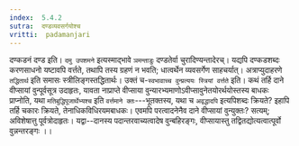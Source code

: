 ```yaml
---
index:  5.4.2
sutra:  दण्डव्यवसर्गयोश्च
vritti:  padamanjari
---
```


दण्कडनं दण्ड इति। `दमु उपशमने` इत्यस्माद्भावे `ञमन्ताडुः` दण्डतेर्वा चुरादिण्यन्तादेरच्। यद्यपि दण्कडशब्दः करणसाधनो यष्टावपि वर्त्तते, तथापि तस्य ग्रहणं न भवति; धात्वर्थेन व्यवसर्गेण साहचर्यात्। अत्राप्युदाहरणे `तद्धितार्थ` इति समासः स्त्रीलिङ्गस्तद्धितार्थः। उक्तं च-`स्वभावाच्च वुन्प्रत्ययः स्त्रियां वर्त्तते` इति। कथं तर्हि दाने वीप्सायां वुन्पूर्वसूत्र उदाहृतः, यावता नाप्राप्ते वीप्साया वुन्यारभ्यमाणोऽवीप्सावुनेतयोरर्थयोस्तस्य बाधकः प्राप्नोति, यथा `मतिबुद्धिपूजार्थेभ्यश्च` इति `वर्त्तमाने क्तः`---भूतक्तस्य, यथा च `अवृद्धादपि` इत्यपिशब्दः क्रियते? इहापि तर्हि चकारः क्रियते, तेनाधिकविधिरयमबाधकः। एवमपि परत्वादनेनैव दाने वीप्सायां वुन्युक्तः? सत्यम्; अविशेषात्तु पूर्वत्रोदाहृतः। यद्वा--दानस्य पदान्तरवाच्यत्वादेष वुन्बहिरङ्गः, वीप्सायास्तु तद्वितद्योत्यत्वात्पूर्वो वुन्नन्तरङ्गः ।।

